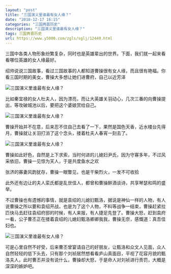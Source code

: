```yaml
---
layout: "post"
title: "三国演义里谁最有女人缘？"
date: "2018-12-17 16:15"
categories: "三国两晋历史"
description: "三国演义里谁最有女人缘？"
tags: 三国两晋历史
url: https://www.y5000.com/zgls/sglj/12440.html
---
```






三国中各类人物形象纷繁复杂，同时也是英雄辈出的世界。下面，我们就一起来看看哪位英雄的女人缘最好。

绍帅说说三国故事，看过三国故事的人都知道曹操很有女人缘，而且很有艳福。你看三国时期的美女，曹操大多想让她们进曹府，自己以近芳泽

![三国演义里谁最有女人缘？](/uploads/allimg/170206/6-1F2061J255b5.JPG)

比如秦宜禄的女人杜夫人，因为漂亮，而让大英雄关羽动心，几次三番的向曹操提出，等攻破城池以后，要把这个婆娘赏给自己。

![三国演义里谁最有女人缘？](/uploads/allimg/170206/6-1F2061J33A62.JPG)

曹操开始并不在意，后来忍不住自己去看了一下，果然是国色天香，近水楼台先得月，曹操就让关羽打消了这个念头，搂着杜夫人春宵一刻去了。

![三国演义里谁最有女人缘？](/uploads/allimg/170206/6-1F2061J452b9.JPG)

曹操如此好色，自然是上下求索，当时何进的儿媳妇尹氏，因为守寡多年，不过风采依旧，曹操一见惊为天人，于是共度鱼水之欢

张济的寡妻风韵犹存，曹操一眼瞥见，也是干柴烈火，一发不可收拾

此外还有边让的夫人栾氏都是乱世佳人，都曾和曹操醉酒谈诗，共享琴瑟和鸣的盛举。

不过曹操也有遗憾的事情，就是袁绍的儿媳妇甄洛，据说是神仙一样的人物，有人说曹操之所以要和袁绍开战，也是为了这个人物，不料等战争一结束，曹操赶紧拉匹快马去赶往袁绍府邸的时候，有人来报，有人捷足先登了。曹操大怒，赶到袁府一看，公子曹丕正在搂着袁绍的儿媳妇甄洛卿卿我我，曹操无奈，感慨道：真吾佳妇也。

![三国演义里谁最有女人缘？](/uploads/allimg/170206/6-1F2061J52GK.JPG)

可是心里自然不好受，后来曹丕曾宴请自己的好朋友，让甄洛和众文人见面，众人自然轻轻的低下头去，只有那个刘祯居然想看看庐山真面目，平视了花容月貌的甄洛夫人，此时曹丕并没有说什么，曹操却大怒，于是命人对刘祯进行责罚，大概是深深的嫉妒吧。
